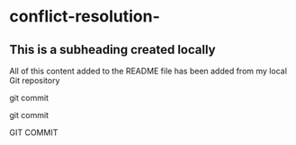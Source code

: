 # conflict-resolution-

## This is a subheading created locally

All of this content added to the README file has been added from my local Git repository 

git commit

git commit 

GIT COMMIT 
